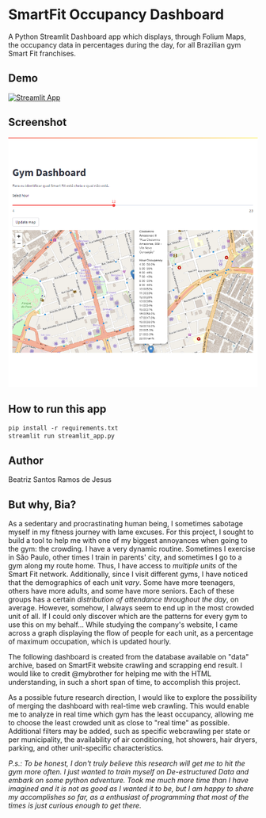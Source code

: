 # SmartFit Occupancy Dashboard
A Python Streamlit Dashboard app which displays, through Folium Maps, the occupancy data in percentages during the day, for all Brazilian gym Smart Fit franchises.

## Demo
[![Streamlit App](https://static.streamlit.io/badges/streamlit_badge_black_white.svg)](https://share.streamlit.io/btrzeai/occupancysmartfit.streamlit.app/)

## Screenshot
![(image)](./Screenshot.png?raw=true)

## How to run this app
```
pip install -r requirements.txt
streamlit run streamlit_app.py
```

## Author
Beatriz Santos Ramos de Jesus

## But why, Bia?

As a sedentary and procrastinating human being, I sometimes sabotage myself in my fitness journey with lame excuses. For this project, I sought to build a tool to help me with one of my biggest annoyances when going to the gym: the crowding.
I have a very dynamic routine. Sometimes I exercise in São Paulo, other times I train in parents' city,  and sometimes I go to a gym along my route home. Thus, I have access to *multiple units* of the Smart Fit network. Additionally, since I visit different gyms, I have noticed that the demographics of each unit *vary*. Some have more teenagers, others have more adults, and some have more seniors. Each of these groups has a certain *distribution of attendance throughout the day*, on average. However, somehow, I always seem to end up in the most crowded unit of all. If I could only discover which are the patterns for every gym to use this on my behalf... While studying the company's website, I came across a graph displaying the flow of people for each unit, as a percentage of maximum occupation, which is updated hourly.

The following dashboard is created from the database available on "data" archive, based on  SmartFit website crawling and scrapping end result. I would like to credit @mybrother for helping me with the HTML understanding, in such a short span of time, to accomplish this project.

As a possible future research direction, I would like to explore the possibility of merging the dashboard with real-time web crawling. This would enable me to analyze in real time which gym has the least occupancy, allowing me to choose the least crowded unit as close to "real time" as possible. 
Additional filters may be added, such as specific webcrawling per state or per municipality, the availability of air conditioning, hot showers, hair dryers, parking, and other unit-specific characteristics.

_P.s.: To be honest, I don't truly believe this research will get me to hit the gym more often. I just wanted to train myself on De-estructured Data and embark on some python adventure. Took me much more time than I have imagined and it is not as good as I wanted it to be, but I am happy to share my accomplishes so far, as a enthusiast of programming that most of the times is just curious enough to get there._
